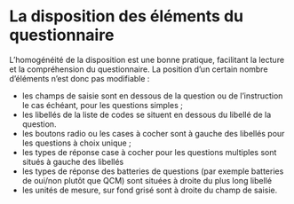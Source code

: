 # La disposition des éléments du questionnaire

L’homogénéité de la disposition est une bonne pratique, facilitant la lecture et la compréhension du questionnaire. La position d’un certain nombre d’éléments n’est donc pas modifiable :
- les champs de saisie sont en dessous de la question ou de l’instruction le cas échéant, pour les questions simples ;
- les libellés de la liste de codes se situent en dessous du libellé de la question.
- les boutons radio ou les cases à cocher sont à gauche des libellés pour les questions à choix unique ;
- les types de réponse case à cocher pour les questions multiples sont situés à gauche des libellés
- les types de réponse des batteries de questions (par exemple batteries de oui/non plutôt que QCM) sont situées à droite du plus long libellé
- les unités de mesure, sur fond grisé sont à droite du champ de saisie.